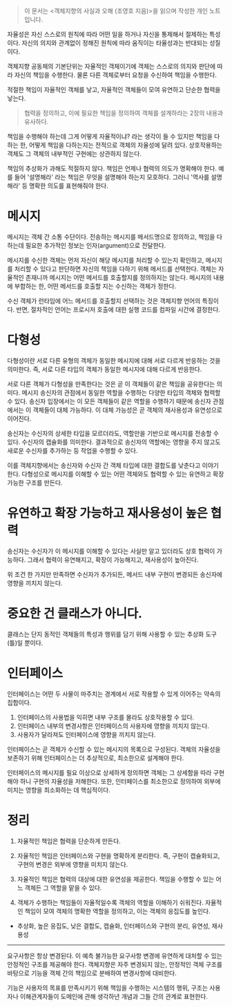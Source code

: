 <blockquote>
<p>이 문서는 &lt;객체지향의 사실과 오해 (조영호 지음)&gt;을 읽으며 작성한 개인 노트입니다.</p>
</blockquote>
<p>자율성은 자신 스스로의 원칙에 따라 어떤 일을 하거나 자신을 통제해서 절제하는 특성이다. 자신의 의지와 관계없이 정해진 원칙에 따라 움직이는 타율성과는 반대되는 성질이다. </p>
<p>객체지향 공동체의 기본단위는 자율적인 객체이기에 객체는 스스로의 의지와 판단에 따라 자신의 책임을 수행한다. 물론 다른 객체로부터 요청을 수신하여 책임을 수행한다. </p>
<p>적절한 책임이 자율적인 객체를 낳고, 자율적인 객체들이 모여 유연하고 단순한 협력을 낳는다. </p>
<blockquote>
<p>협력을 정의하고, 이에 필요한 책임을 정의하여 객체를 설계하라는 2장의 내용과 유사하다.</p>
</blockquote>
<p>책임을 수행해야 하는데 그게 어떻게 자율적이냐? 라는 생각이 들 수 있지만 책임을 다하는 한, 어떻게 책임을 다하는지는 전적으로 객체의 자율성에 달려 있다. 상호작용하는 객체도 그 객체의 내부적인 구현에는 상관하지 않는다. </p>
<p>책임의 추상화가 과해도 적절하지 않다. 책임은 언제나 협력의 의도가 명확해야 한다. 예를 들어 '설명해라' 라는 책임은 무엇을 설명해야 하는지 모호하다. 그러니 '역사를 설명해라' 등 명확한 의도를 표현해줘야 한다. </p>
<h1 id="메시지">메시지</h1>
<p>메시지는 객체 간 소통 수단이다. 전송하는 메시지를 메서드명으로 정의하고, 책임을 다하는데 필요한 추가적인 정보는 인자(argument)으로 전달한다.</p>
<p>메시지를 수신한 객체는 먼저 자신이 해당 메시지를 처리할 수 있는지 확인하고, 메시지를 처리할 수 있다고 판단하면 자신의 책임을 다하기 위해 메서드를 선택한다. 객체는 자율적인 존재니까 메시지는 어떤 메서드를 호출할지를 정의하지는 않는다. 메시지의 내용에 부합하는 한, 어떤 메서드를 호출할 지는 수신하는 객체가 정한다. </p>
<p>수신 객체가 런타임에 어느 메서드를 호출할지 선택하는 것은 객체지향 언어의 특징이다. 반면, 절차적인 언어는 프로시저 호출에 대한 실행 코드를 컴파일 시간에 결정한다. </p>
<h1 id="다형성">다형성</h1>
<p>다형성이란 서로 다른 유형의 객체가 동일한 메시지에 대해 서로 다르게 반응하는 것을 의미한다. 즉, 서로 다른 타입의 객체가 동일한 메시지에 대해 다르게 반응한다. </p>
<p>서로 다른 객체가 다형성을 만족한다는 것은 곧 이 객체들이 같은 책임을 공유한다는 의미다. 메시지 송신자의 관점에서 동일한 역할을 수행하는 다양한 타입의 객체와 협력할 수 있다. 송신자 입장에서는 이 모든 객체들이 같은 역할을 수행하기 때문에 송신자 관점에서는 이 객체들이 대체 가능하다. 이 대체 가능성은 곧 객체의 재사용성과 유연성으로 이어진다. </p>
<p>송신자는 수신자의 상세한 타입을 모르더라도, 역할만을 기반으로 메시지를 전송할 수 있다. 수신자의 캡슐화를 의미한다. 결과적으로 송신자의 역할에는 영향을 주지 않고도 새로운 수신자를 추가하는 등 작업을 수행할 수 있다.</p>
<p>이를 객체지향에서는 송신자와 수신자 간 객체 타입에 대한 결합도를 낮춘다고 이야기 한다. 다형성으로 메시지를 이해할 수 있는 어떤 객체와도 협력할 수 있는 유연하고 확장 가능한 구조를 만든다. </p>
<h1 id="유연하고-확장-가능하고-재사용성이-높은-협력">유연하고 확장 가능하고 재사용성이 높은 협력</h1>
<p>송신자는 수신자가 이 메시지를 이해할 수 있다는 사실만 알고 있더라도 상호 협력이 가능하다. 그래서 협력이 유연해지고, 확장이 가능해지고, 재사용성이 높아진다. </p>
<p>위 조건 한 가지만 만족하면 수신자가 추가되든, 메서드 내부 구현이 변경되든 송신자에 영향을 끼치지 않는다. </p>
<h1 id="중요한-건-클래스가-아니다">중요한 건 클래스가 아니다.</h1>
<p>클래스는 단지 동적인 객체들의 특성과 행위를 담기 위해 사용할 수 있는 추상화 도구(틀)일 뿐이다. </p>
<h1 id="인터페이스">인터페이스</h1>
<p>인터페이스는 어떤 두 사물이 마주치는 경계에서 서로 작용할 수 있게 이어주는 약속의 집합이다. </p>
<ol>
<li>인터페이스의 사용법을 익히면 내부 구조를 몰라도 상호작용할 수 있다.</li>
<li>인터페이스 내부의 변경사항은 인터페이스의 사용자에 영향을 끼치지 않는다.</li>
<li>사용자가 달라져도 인터페이스에 영향을 끼치지 않는다.</li>
</ol>
<p>인터페이스는 곧 객체가 수신할 수 있는 메시지의 목록으로 구성된다. 객체의 자율성을 보존하기 위해 인터페이스는 더 추상적으로, 최소한으로 설계해야 한다.</p>
<p>인터페이스의 메시지를 필요 이상으로 상세하게 정의하면 객체는 그 상세함을 따라 구현해야 하니 구현의 자율성을 저해한다. 또한, 인터페이스를 최소한으로 정의하여 외부에 미치는 영향을 최소화하는 데 핵심적이다.</p>
<h1 id="정리">정리</h1>
<ol>
<li><p>자율적인 책임은 협력을 단순하게 만든다. </p>
</li>
<li><p>자율적인 책임은 인터페이스와 구현을 명확하게 분리한다. 즉, 구현이 캡슐화되고, 구현의 변경은 외부에 영향을 미치지 않는다. </p>
</li>
<li><p>자율적인 책임은 협력의 대상에 대한 유연성을 제공한다. 책임을 수행할 수 있는 어느 객체든 그 역할을 맡을 수 있다. </p>
</li>
<li><p>객체가 수행하는 책임들이 자율적일수록 객체의 역할을 이해하기 쉬워진다. 자율적인 책임이 모여 객체의 명확한 역할을 정의하고, 이는 객체의 응집도를 높인다. </p>
</li>
</ol>
<ul>
<li>추상화, 높은 응집도, 낮은 결합도, 캡슐화, 인터페이스와 구현의 분리, 유연성, 재사용성</li>
</ul>
<hr />
<p>요구사항은 항상 변경된다. 이 예측 불가능한 요구사항 변경에 유연하게 대처할 수 있는 안정적인 구조를 제공해야 한다. 객체지향은 자주 변경되지 않는, 안정적인 객체 구조를 바탕으로 기능을 객체 간의 책임으로 분배하여 변경사항에 대비한다.</p>
<p>기능은 사용자의 목표를 만족시키기 위해 책임을 수행하는 시스템의 행위, 구조는 사용자나 이해관계자들이 도메인에 관해 생각하년 개념과 그들 간의 관계로 표현한다. </p>